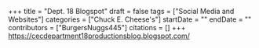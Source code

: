 +++
title = "Dept. 18 Blogspot"
draft = false
tags = ["Social Media and Websites"]
categories = ["Chuck E. Cheese's"]
startDate = ""
endDate = ""
contributors = ["BurgersNuggs445"]
citations = []
+++
https://cecdepartment18productionsblog.blogspot.com/
